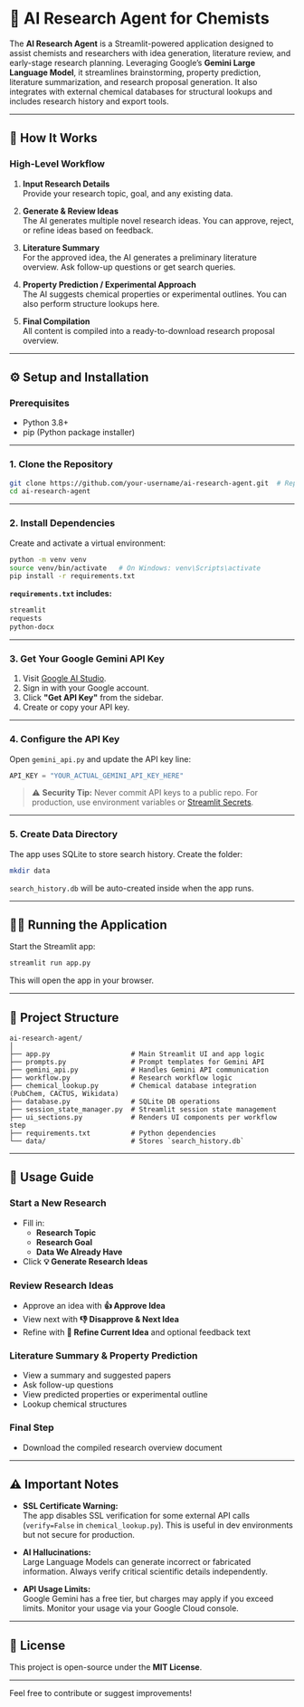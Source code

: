 # 🔬 AI Research Agent for Chemists

The **AI Research Agent** is a Streamlit-powered application designed to assist chemists and researchers with idea generation, literature review, and early-stage research planning. Leveraging Google’s **Gemini Large Language Model**, it streamlines brainstorming, property prediction, literature summarization, and research proposal generation. It also integrates with external chemical databases for structural lookups and includes research history and export tools.

---

## 🚀 How It Works

### High-Level Workflow

1. **Input Research Details**  
   Provide your research topic, goal, and any existing data.

2. **Generate & Review Ideas**  
   The AI generates multiple novel research ideas. You can approve, reject, or refine ideas based on feedback.

3. **Literature Summary**  
   For the approved idea, the AI generates a preliminary literature overview. Ask follow-up questions or get search queries.

4. **Property Prediction / Experimental Approach**  
   The AI suggests chemical properties or experimental outlines. You can also perform structure lookups here.

5. **Final Compilation**  
   All content is compiled into a ready-to-download research proposal overview.

---

## ⚙️ Setup and Installation

### Prerequisites

- Python 3.8+
- pip (Python package installer)

---

### 1. Clone the Repository

```bash
git clone https://github.com/your-username/ai-research-agent.git  # Replace with your actual repo URL
cd ai-research-agent
```

---

### 2. Install Dependencies

Create and activate a virtual environment:

```bash
python -m venv venv
source venv/bin/activate   # On Windows: venv\Scripts\activate
pip install -r requirements.txt
```

**`requirements.txt` includes:**

```txt
streamlit
requests
python-docx
```

---

### 3. Get Your Google Gemini API Key

1. Visit [Google AI Studio](https://makersuite.google.com).
2. Sign in with your Google account.
3. Click **"Get API Key"** from the sidebar.
4. Create or copy your API key.

---

### 4. Configure the API Key

Open `gemini_api.py` and update the API key line:

```python
API_KEY = "YOUR_ACTUAL_GEMINI_API_KEY_HERE"
```

> ⚠️ **Security Tip:** Never commit API keys to a public repo. For production, use environment variables or [Streamlit Secrets](https://docs.streamlit.io/streamlit-cloud/secrets-management).

---

### 5. Create Data Directory

The app uses SQLite to store search history. Create the folder:

```bash
mkdir data
```

`search_history.db` will be auto-created inside when the app runs.

---

## 🏃‍♀️ Running the Application

Start the Streamlit app:

```bash
streamlit run app.py
```

This will open the app in your browser.

---

## 📂 Project Structure

```
ai-research-agent/
│
├── app.py                    # Main Streamlit UI and app logic
├── prompts.py                # Prompt templates for Gemini API
├── gemini_api.py             # Handles Gemini API communication
├── workflow.py               # Research workflow logic
├── chemical_lookup.py        # Chemical database integration (PubChem, CACTUS, Wikidata)
├── database.py               # SQLite DB operations
├── session_state_manager.py  # Streamlit session state management
├── ui_sections.py            # Renders UI components per workflow step
├── requirements.txt          # Python dependencies
└── data/                     # Stores `search_history.db`
```

---

## 📝 Usage Guide

### Start a New Research

- Fill in:
  - **Research Topic**
  - **Research Goal**
  - **Data We Already Have**
- Click **💡 Generate Research Ideas**

### Review Research Ideas

- Approve an idea with **👍 Approve Idea**
- View next with **👎 Disapprove & Next Idea**
- Refine with **🔄 Refine Current Idea** and optional feedback text

### Literature Summary & Property Prediction

- View a summary and suggested papers
- Ask follow-up questions
- View predicted properties or experimental outline
- Lookup chemical structures

### Final Step

- Download the compiled research overview document

---

## ⚠️ Important Notes

- **SSL Certificate Warning:**  
  The app disables SSL verification for some external API calls (`verify=False` in `chemical_lookup.py`). This is useful in dev environments but not secure for production.

- **AI Hallucinations:**  
  Large Language Models can generate incorrect or fabricated information. Always verify critical scientific details independently.

- **API Usage Limits:**  
  Google Gemini has a free tier, but charges may apply if you exceed limits. Monitor your usage via your Google Cloud console.

---

## 📄 License

This project is open-source under the **MIT License**.

---

Feel free to contribute or suggest improvements!
